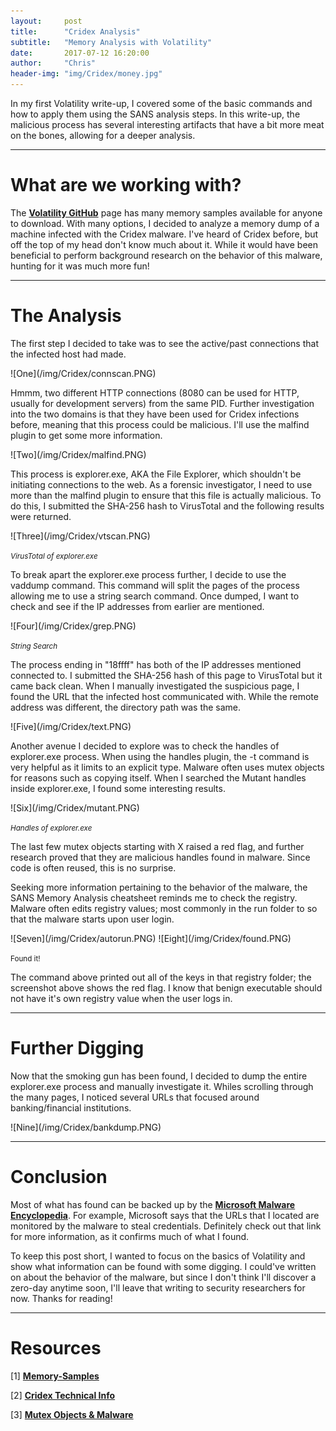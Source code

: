 ```yaml
---
layout:     post
title:      "Cridex Analysis"
subtitle:   "Memory Analysis with Volatility"
date:       2017-07-12 16:20:00
author:     "Chris"
header-img: "img/Cridex/money.jpg"
---
```


<p>In my first Volatility write-up, I covered some of the basic commands and how to apply them using the SANS analysis steps. In this write-up, the malicious process has several interesting artifacts that have a bit more meat on the bones, allowing for a deeper analysis.</p>
<hr>

<h1>What are we working with?</h1>

<p>The <a href="https://github.com/volatilityfoundation/volatility/wiki/Memory-Samples"><b>Volatility GitHub</b></a> page has many memory samples available for anyone to download. With many options, I decided to analyze a memory dump of a machine infected with the Cridex malware. I've heard of Cridex before, but off the top of my head don't know much about it. While it would have been beneficial to perform background research on the behavior of this malware, hunting for it was much more fun!</p>
<hr>

<h1>The Analysis</h1>

<p> The first step I decided to take was to see the active/past connections that the infected host had made.</p>
![One](/img/Cridex/connscan.PNG)

<p>Hmmm, two different HTTP connections (8080 can be used for HTTP, usually for development servers) from the same PID. Further investigation into the two domains is that they have been used for Cridex infections before, meaning that this process could be malicious. I'll use the malfind plugin to get some more information.</p>
![Two](/img/Cridex/malfind.PNG)

<p>This process is explorer.exe, AKA the File Explorer, which shouldn't be initiating connections to the web. As a forensic investigator, I need to use more than the malfind plugin to ensure that this file is actually malicious. To do this, I submitted the SHA-256 hash to VirusTotal and the following results were returned.</p>
![Three](/img/Cridex/vtscan.PNG)
<p class="text-center"><small><i>VirusTotal of explorer.exe</i></small></p>

<p>To break apart the explorer.exe process further, I decide to use the vaddump command. This command will split the pages of the process allowing me to use a string search command. Once dumped, I want to check and see if the IP addresses from earlier are mentioned.</p>
![Four](/img/Cridex/grep.PNG)
<p class="text-center"><small><i>String Search</i></small></p>

<p>The process ending in "18ffff" has both of the IP addresses mentioned connected to. I submitted the SHA-256 hash of this page to VirusTotal but it came back clean. When I manually investigated the suspicious page, I found the URL that the infected host communicated with. While the remote address was different, the directory path was the same.</p>
![Five](/img/Cridex/text.PNG)


<p>Another avenue I decided to explore was to check the handles of explorer.exe process. When using the handles plugin, the -t command is very helpful as it limits to an explicit type. Malware often uses mutex objects for reasons such as copying itself. When I searched the Mutant handles inside explorer.exe, I found some interesting results.</p>
![Six](/img/Cridex/mutant.PNG)
<p class="text-center"><small><i>Handles of explorer.exe</i></small></p>

<p>The last few mutex objects starting with X raised a red flag, and further research proved that they are malicious handles found in malware. Since code is often reused, this is no surprise.</p>
<p>Seeking more information pertaining to the behavior of the malware, the SANS Memory Analysis cheatsheet reminds me to check the registry. Malware often edits registry values; most commonly in the run folder to so that the malware starts upon user login.</p>
![Seven](/img/Cridex/autorun.PNG)
![Eight](/img/Cridex/found.PNG)
<p class="text-center"><small>Found it!</small></p>

<p>The command above printed out all of the keys in that registry folder; the screenshot above shows the red flag. I know that benign executable should not have it's own registry value when the user logs in. </p>
<hr>

<h1>Further Digging</h1>
<p>Now that the smoking gun has been found, I decided to dump the entire explorer.exe process and manually investigate it. Whiles scrolling through the many pages, I noticed several URLs that focused around banking/financial institutions.</p>
![Nine](/img/Cridex/bankdump.PNG)
<hr>

<h1>Conclusion</h1>
<p>Most of what has found can be backed up by the <a href="https://www.microsoft.com/en-us/wdsi/threats/malware-encyclopedia-description?Name=Win32%2FCridex"><b>Microsoft Malware Encyclopedia</b></a>. For example, Microsoft says that the URLs that I located are monitored by the malware to steal credentials. Definitely check out that link for more information, as it confirms much of what I found.</p>

<p> To keep this post short, I wanted to focus on the basics of Volatility and show what information can be found with some digging. I could've written on about the behavior of the malware, but since I don't think I'll discover a zero-day anytime soon, I'll leave that writing to security researchers for now. Thanks for reading!</p>
<hr>

<h1>Resources</h1>
<p>[1] <a href="https://github.com/volatilityfoundation/volatility/wiki/Memory-Samples"><b>Memory-Samples</b></a></p>
<p>[2] <a href="https://www.microsoft.com/en-us/wdsi/threats/malware-encyclopedia-description?Name=Win32%2FCridex"><b>Cridex Technical Info</b></a></p>
<p>[3] <a href="https://digital-forensics.sans.org/blog/2012/07/24/mutex-for-malware-discovery-and-iocs/"><b>Mutex Objects & Malware</b></a></p>
